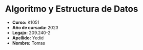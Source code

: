 # Algoritmo y Estructura de Datos
* **Curso:** K1051
* **Año de cursada:** 2023
* **Legajo:** 209.240-2
* **Apellido:** Yedid
* **Nombre:** Tomas
